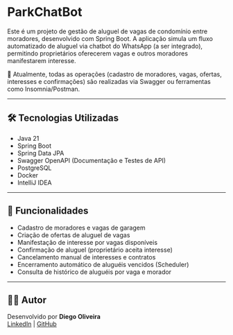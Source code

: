 
# ParkChatBot

Este é um projeto de gestão de aluguel de vagas de condomínio entre moradores, desenvolvido com Spring Boot. A aplicação simula um fluxo automatizado de aluguel via chatbot do WhatsApp (a ser integrado), permitindo proprietários oferecerem vagas e outros moradores manifestarem interesse.

💬 Atualmente, todas as operações (cadastro de moradores, vagas, ofertas, interesses e confirmações) são realizadas via Swagger ou ferramentas como Insomnia/Postman.

---

## 🛠️ Tecnologias Utilizadas

- Java 21  
- Spring Boot    
- Spring Data JPA  
- Swagger OpenAPI (Documentação e Testes de API)  
- PostgreSQL  
- Docker  
- IntelliJ IDEA  

---

## 📌 Funcionalidades

- Cadastro de moradores e vagas de garagem  
- Criação de ofertas de aluguel de vagas  
- Manifestação de interesse por vagas disponíveis  
- Confirmação de aluguel (proprietário aceita interesse)  
- Cancelamento manual de interesses e contratos  
- Encerramento automático de aluguéis vencidos (Scheduler)
- Consulta de histórico de aluguéis por vaga e morador 

---

## 👨‍💻 Autor

Desenvolvido por **Diego Oliveira**  
[LinkedIn](https://www.linkedin.com/in/diegoliveiraa/) | [GitHub](https://github.com/diegoliveiraa)
